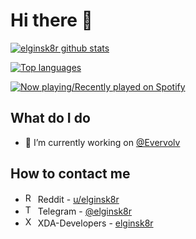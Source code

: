 # Hi there 👋
[![elginsk8r github stats](https://github-readme-stats.vercel.app/api?username=elginsk8r&show_icons=true&include_all_commits=true&theme=tokyonight)](https://github.com/elginsk8r)

[![Top languages](https://github-readme-stats.vercel.app/api/top-langs/?username=elginsk8r&layout=compact&langs_count=10&theme=tokyonight)](https://github.com/elginsk8r)

[![Now playing/Recently played on Spotify](https://spotify-github-profile.vercel.app/api/view?uid=2244v76xbg3ngtcv7abttdu6q&cover_image=true&theme=default)](https://github.com/kittinan/spotify-github-profile)

## What do I do
- 🔨 I’m currently working on [@Evervolv](https://github.com/Evervolv)

## How to contact me
- <img src="https://www.vectorlogo.zone/logos/reddit/reddit-icon.svg" alt="Reddit" width="16"/> Reddit - [u/elginsk8r](https://reddit.com/u/elginsk8r)
- <img src="https://www.vectorlogo.zone/logos/telegram/telegram-icon.svg" alt="Telegram" width="16"/> Telegram - [@elginsk8r](https://t.me/elginsk8r)
- <img src="https://www.xda-developers.com/logo/2020/svg/xda-white-text.svg" alt="XDA-Developers" width="16"/> XDA-Developers - [elginsk8r](https://forum.xda-developers.com/m/elginsk8r.3450227)
